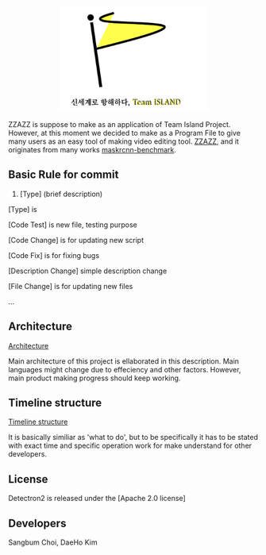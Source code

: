 <div align="center">
    <img src="Image/Logo/Team Island Logo.png" width="300">
</div>

ZZAZZ is suppose to make as an application of Team Island Project. However, at this moment
we decided to make as a Program File to give many users as an easy tool of making video
editing tool.
[ZZAZZ](https://github.com/SangbumChoi/Project1),
and it originates from many works 
[maskrcnn-benchmark](https://github.com/facebookresearch/maskrcnn-benchmark/).

## Basic Rule for commit
1. [Type] (brief description)

[Type] is 

[Code Test] is new file, testing purpose

[Code Change] is for updating new script

[Code Fix] is for fixing bugs

[Description Change] simple description change

[File Change] is for updating new files

...

## Architecture
[Architecture](ARCHITECTURE.md)

Main architecture of this project is ellaborated in this description.
Main languages might change due to effeciency and other factors.
However, main product making progress should keep working.

## Timeline structure
[Timeline structure](TIMELINE.md)

It is basically similiar as 'what to do', but to be specifically it has to be stated
with exact time and specific operation work for make understand for other developers.

## License

Detectron2 is released under the [Apache 2.0 license]

## Developers
Sangbum Choi, DaeHo Kim
